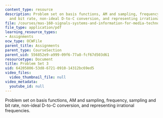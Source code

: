 ```yaml
---
content_type: resource
description: Problem set on basis functions, AM and sampling, frequency, sampling
  and bit rate, non-ideal D-to-C conversion, and representing irrational frequencies.
file: /courses/mas-160-signals-systems-and-information-for-media-technology-fall-2007/6420580653d86721091014312bc69ed5_ps3.pdf
file_type: application/pdf
learning_resource_types:
- Assignments
ocw_type: OCWFile
parent_title: Assignments
parent_type: CourseSection
parent_uid: 556852e9-a999-09f6-77a8-fcf67d503d61
resourcetype: Document
title: Problem Set 3
uid: 64205806-53d8-6721-0910-14312bc69ed5
video_files:
  video_thumbnail_file: null
video_metadata:
  youtube_id: null
---
```

Problem set on basis functions, AM and sampling, frequency, sampling and bit rate, non-ideal D-to-C conversion, and representing irrational frequencies.

